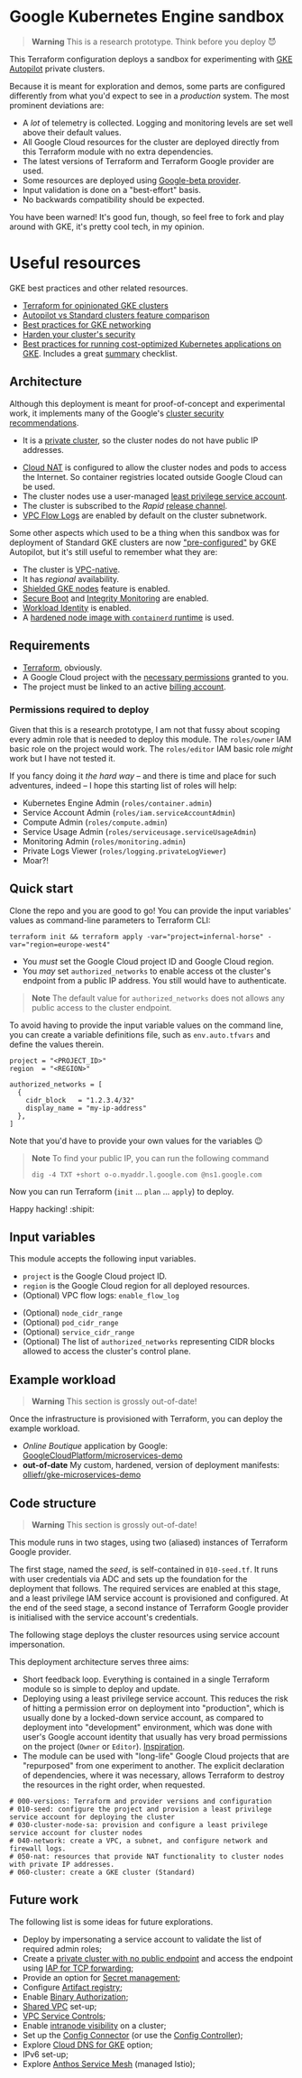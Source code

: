 # Google Kubernetes Engine sandbox

> **Warning**
> This is a research prototype. Think before you deploy :smiling_imp:

This Terraform configuration deploys a sandbox for experimenting with [GKE Autopilot](https://cloud.google.com/kubernetes-engine/docs/concepts/autopilot-overview) private clusters.

Because it is meant for exploration and demos, some parts are configured differently from what you'd expect to see in a *production* system. The most prominent deviations are:

* A *lot* of telemetry is collected. Logging and monitoring levels are set well above their default values.
* All Google Cloud resources for the cluster are deployed directly from this Terraform module with no extra dependencies.
* The latest versions of Terraform and Terraform Google provider are used.
* Some resources are deployed using [Google-beta provider](https://registry.terraform.io/providers/hashicorp/google-beta/latest).
* Input validation is done on a "best-effort" basis.
* No backwards compatibility should be expected.

<!-- TODO research how Spot VMs work with Autopilot clusters
* [Spot VM instances](https://cloud.google.com/kubernetes-engine/docs/concepts/spot-vms) are used for cluster nodes by default.
-->

You have been warned! It's good fun, though, so feel free to fork and play around with GKE, it's pretty cool tech, in my opinion.

# Useful resources

GKE best practices and other related resources.

* [Terraform for opinionated GKE clusters](https://github.com/terraform-google-modules/terraform-google-kubernetes-engine)
* [Autopilot vs Standard clusters feature comparison](https://cloud.google.com/kubernetes-engine/docs/resources/autopilot-standard-feature-comparison)
* [Best practices for GKE networking](https://cloud.google.com/kubernetes-engine/docs/best-practices/networking)
* [Harden your cluster's security](https://cloud.google.com/kubernetes-engine/docs/how-to/hardening-your-cluster)
* [Best practices for running cost-optimized Kubernetes applications on GKE](https://cloud.google.com/architecture/best-practices-for-running-cost-effective-kubernetes-applications-on-gke). Includes a great [summary](https://cloud.google.com/architecture/best-practices-for-running-cost-effective-kubernetes-applications-on-gke#summary_of_best_practices) checklist.

## Architecture

Although this deployment is meant for proof-of-concept and experimental work, it implements many of the Google's [cluster security recommendations](https://cloud.google.com/kubernetes-engine/docs/how-to/hardening-your-cluster).

* It is a [private cluster], so the cluster nodes do not have public IP addresses.
<!-- * It has a _public endpoint_ with access limited to the _list of authorised control networks_; -->
<!-- * It has [Dataplane V2](https://cloud.google.com/blog/products/containers-kubernetes/bringing-ebpf-and-cilium-to-google-kubernetes-engine) enabled so it can enforce Network Policies; -->
<!-- * It uses [Spot VMs](https://cloud.google.com/compute/docs/instances/spot) for worker nodes. This reduces the running cost substantially. -->
* [Cloud NAT] is configured to allow the cluster nodes and pods to access the Internet. So container registries located outside Google Cloud can be used.
* The cluster nodes use a user-managed [least privilege service account].
* The cluster is subscribed to the _Rapid_ [release channel].
* [VPC Flow Logs] are enabled by default on the cluster subnetwork.

Some other aspects which used to be a thing when this sandbox was for deployment of Standard GKE clusters are now ["pre-configured"](https://cloud.google.com/kubernetes-engine/docs/resources/autopilot-standard-feature-comparison) by GKE Autopilot, but it's still useful to remember what they are:

* The cluster is [VPC-native](https://cloud.google.com/kubernetes-engine/docs/concepts/alias-ips).
* It has *regional* availability.
* [Shielded GKE nodes] feature is enabled.
* [Secure Boot] and [Integrity Monitoring] are enabled.
* [Workload Identity] is enabled.
* A [hardened node image with `containerd` runtime](https://cloud.google.com/kubernetes-engine/docs/concepts/using-containerd) is used.

[least privilege service account]: https://cloud.google.com/kubernetes-engine/docs/how-to/hardening-your-cluster#use_least_privilege_sa
[Cloud NAT]: https://cloud.google.com/nat/docs/overview
[private cluster]: https://cloud.google.com/kubernetes-engine/docs/concepts/private-cluster-concept
[Shielded GKE nodes]: https://cloud.google.com/kubernetes-engine/docs/how-to/shielded-gke-nodes
[release channel]:  https://cloud.google.com/kubernetes-engine/docs/concepts/release-channels
[Secure Boot]: https://cloud.google.com/compute/shielded-vm/docs/shielded-vm#secure-boot
[Integrity Monitoring]: https://cloud.google.com/compute/shielded-vm/docs/shielded-vm#integrity-monitoring
[Workload Identity]: https://cloud.google.com/kubernetes-engine/docs/concepts/workload-identity
[VPC Flow Logs]: https://cloud.google.com/vpc/docs/flow-logs

## Requirements

<!-- TODO ideally you want the versions to be auto-generated (Terraform plus providers) -->

* [Terraform](https://www.terraform.io/), obviously.
* A Google Cloud project with the [necessary permissions](#required-permissions) granted to you.
* The project must be linked to an active [billing account].

[billing account]: https://cloud.google.com/billing/docs/concepts#billing_account

### Permissions required to deploy

Given that this is a research prototype, I am not that fussy about scoping every admin role that is needed to deploy this module. The `roles/owner` IAM basic role on the project would work. The `roles/editor` IAM basic role *might* work but I have not tested it. 

<!--
The operator must have the permissions to enable new services, create service accounts, set IAM bindings at project level.
-->

If you fancy doing it *the hard way* &ndash; and there is time and place for such adventures, indeed &ndash; I hope this starting list of roles will help:

* Kubernetes Engine Admin (`roles/container.admin`)
* Service Account Admin (`roles/iam.serviceAccountAdmin`)
* Compute Admin (`roles/compute.admin`)
* Service Usage Admin (`roles/serviceusage.serviceUsageAdmin`)
* Monitoring Admin (`roles/monitoring.admin`)
* Private Logs Viewer (`roles/logging.privateLogViewer`)
* Moar?!

## Quick start

Clone the repo and you are good to go! You can provide the input variables' values as command-line parameters to Terraform CLI:

```shell
terraform init && terraform apply -var="project=infernal-horse" -var="region=europe-west4"
```

* You _must_ set the Google Cloud project ID and Google Cloud region.
* You _may_ set `authorized_networks` to enable access ot the cluster's endpoint from a public IP address. You still would have to authenticate.

> **Note**
> The default value for `authorized_networks` does not allows any public access to the cluster endpoint.

To avoid having to provide the input variable values on the command line, you can create a variable definitions file, such as `env.auto.tfvars` and define the values therein.

```hcl
project = "<PROJECT_ID>"
region  = "<REGION>"

authorized_networks = [
  {
    cidr_block   = "1.2.3.4/32"
    display_name = "my-ip-address"
  },
]
```

Note that you'd have to provide your own values for the variables 😉

> **Note**
> To find your public IP, you can run the following command
>
>  ```shell
>  dig -4 TXT +short o-o.myaddr.l.google.com @ns1.google.com
>  ```

Now you can run Terraform (`init` ... `plan` ... `apply`) to deploy. 

Happy hacking! :shipit:

## Input variables

This module accepts the following input variables.

* `project` is the Google Cloud project ID.
* `region` is the Google Cloud region for all deployed resources.
* (Optional) VPC flow logs: `enable_flow_log`
<!-- * (Optional) `use_spot_vms` defines if Spot VMs should be used for cluster nodes. Default is `true`. -->
* (Optional) `node_cidr_range`
* (Optional) `pod_cidr_range`
* (Optional) `service_cidr_range`
* (Optional) The list of `authorized_networks` representing CIDR blocks allowed to access the cluster's control plane.

## Example workload

> **Warning**
> This section is grossly out-of-date!

Once the infrastructure is provisioned with Terraform, you can deploy the example workload.

* _Online Boutique_ application by Google: [GoogleCloudPlatform/microservices-demo]
* **out-of-date** My custom, hardened, version of deployment manifests: [olliefr/gke-microservices-demo]

[GoogleCloudPlatform/microservices-demo]: https://github.com/GoogleCloudPlatform/microservices-demo
[olliefr/gke-microservices-demo]: https://github.com/olliefr/gke-microservices-demo

## Code structure

> **Warning**
> This section is grossly out-of-date!

This module runs in two stages, using two (aliased) instances of Terraform Google provider.

The first stage, named the _seed_, is self-contained in `010-seed.tf`. It runs with user
credentials via ADC and sets up the foundation for the deployment that follows. The required
services are enabled at this stage, and a least privilege IAM service account is provisioned
and configured. At the end of the seed stage, a second instance of Terraform Google provider
is initialised with the service account's credentials.

The following stage deploys the cluster resources using service account impersonation.

This deployment architecture serves three aims:

* Short feedback loop. Everything is contained in a single Terraform module so is 
  simple to deploy and update.
* Deploying using a least privilege service account. This reduces the risk of 
  hitting a permission error on deployment into "production", which is usually done
  by a locked-down service account, as compared to deployment into "development" environment,
  which was done with user's Google account identity that usually has very broad permissions
  on the project (`Owner` or `Editor`). [Inspiration](https://cloud.google.com/blog/topics/developers-practitioners/using-google-cloud-service-account-impersonation-your-terraform-code).
* The module can be used with "long-life" Google Cloud projects that are "repurposed" from one
  experiment to another. The explicit declaration of dependencies, where it was necessary, allows
  Terraform to destroy the resources in the right order, when requested. 

```
# 000-versions: Terraform and provider versions and configuration
# 010-seed: configure the project and provision a least privilege service account for deploying the cluster
# 030-cluster-node-sa: provision and configure a least privilege service account for cluster nodes
# 040-network: create a VPC, a subnet, and configure network and firewall logs.
# 050-nat: resources that provide NAT functionality to cluster nodes with private IP addresses.
# 060-cluster: create a GKE cluster (Standard)
```

<!-- 
```
TODO enable audit log entries for used APIs:
https://registry.terraform.io/providers/hashicorp/google/latest/docs/resources/google_project_iam#google_project_iam_audit_config
```

```
TODO add moar Terraform outputs to give a decent summary of what the cluster is about (CIDR ranges, etc)
```
-->

## Future work

The following list is some ideas for future explorations.

* Deploy by impersonating a service account to validate the list of required admin roles;
* Create a [private cluster with no public endpoint][pcwnpe] and access the endpoint using [IAP for TCP forwarding];
* Provide an option for [Secret management];
* Configure [Artifact registry];
* Enable [Binary Authorization];
* [Shared VPC] set-up;
* [VPC Service Controls];
* Enable [intranode visibility] on a cluster;
* Set up the [Config Connector] (or use the [Config Controller]);
* Explore [Cloud DNS for GKE] option;
* IPv6 set-up;
* Explore [Anthos Service Mesh] (managed Istio);

[pcwnpe]: https://cloud.google.com/kubernetes-engine/docs/how-to/private-clusters#private_cp
[IAP for TCP forwarding]: https://cloud.google.com/iap/docs/using-tcp-forwarding
[Secret management]: https://cloud.google.com/kubernetes-engine/docs/how-to/hardening-your-cluster#secret_management
[Artifact registry]: https://cloud.google.com/artifact-registry/docs/overview
[Binary authorization]: https://cloud.google.com/binary-authorization/docs
[Cloud DNS for GKE]: https://cloud.google.com/kubernetes-engine/docs/how-to/cloud-dns
[Shared VPC]: https://cloud.google.com/vpc/docs/shared-vpc
[VPC Service Controls]: https://cloud.google.com/vpc-service-controls/docs/overview
[intranode visibility]: https://cloud.google.com/kubernetes-engine/docs/how-to/intranode-visibility
[Config Connector]: https://cloud.google.com/config-connector/docs/overview
[Config Controller]: https://cloud.google.com/anthos-config-management/docs/concepts/config-controller-overview
[Anthos Service Mesh]: https://cloud.google.com/service-mesh/docs/overview
